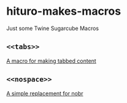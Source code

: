 # hituro-makes-macros
Just some Twine Sugarcube Macros

## `<<tabs>>`

[A macro for making tabbed content](tabs-macro/)

## `<<nospace>>`

[A simple replacement for nobr](tabs-nospace/)
